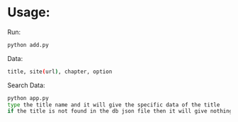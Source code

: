 # Usage:
Run:

```sh
python add.py
```

Data:

```sh
title, site(url), chapter, option
```

Search Data:

```sh
python app.py
type the title name and it will give the specific data of the title
if the title is not found in the db json file then it will give nothing
```